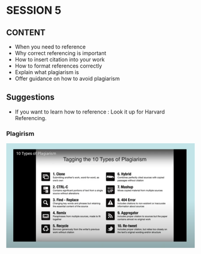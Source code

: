 # SESSION 5

## CONTENT
- When you need to reference
- Why correct referencing is important
- How to insert citation into your work
- How to format references correctly 
- Explain what plagiarism is
- Offer guidance on how to avoid plagiarism

## Suggestions
- If you want to learn how to reference : Look it up for Harvard Referencing.

### Plagirism
![Essay Planning ](https://github.com/mrsahin101/Video_Lectures/blob/main/Critical_Thinking_%26_Studying_Skills/Birkbeck_University_Study_Skills_Workshop/Images/Plagirism.PNG)

